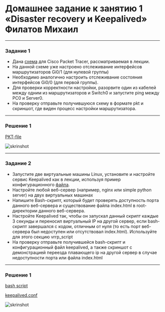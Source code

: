 # Домашнее задание к занятию 1 «Disaster recovery и Keepalived» Филатов Михаил
---
### Задание 1
- Дана [схема](1/hsrp_advanced.pkt) для Cisco Packet Tracer, рассматриваемая в лекции.
- На данной схеме уже настроено отслеживание интерфейсов маршрутизаторов Gi0/1 (для нулевой группы)
- Необходимо аналогично настроить отслеживание состояния интерфейсов Gi0/0 (для первой группы).
- Для проверки корректности настройки, разорвите один из кабелей между одним из маршрутизаторов и Switch0 и запустите ping между PC0 и Server0.
- На проверку отправьте получившуюся схему в формате pkt и скриншот, где виден процесс настройки маршрутизатора.

---

### Решение 1

[PKT-file](https://github.com/MikhailFilatovv/homeworks_netology/raw/main/Files/hsrp_hw.pkt)



![skrinshot](https://github.com/MikhailFilatovv/homeworks_netology/blob/main/img/hsrp_skrn.png)

---

### Задание 2
- Запустите две виртуальные машины Linux, установите и настройте сервис Keepalived как в лекции, используя пример конфигурационного [файла](1/keepalived-simple.conf).
- Настройте любой веб-сервер (например, nginx или simple python server) на двух виртуальных машинах
- Напишите Bash-скрипт, который будет проверять доступность порта данного веб-сервера и существование файла index.html в root-директории данного веб-сервера.
- Настройте Keepalived так, чтобы он запускал данный скрипт каждые 3 секунды и переносил виртуальный IP на другой сервер, если bash-скрипт завершался с кодом, отличным от нуля (то есть порт веб-сервера был недоступен или отсутствовал index.html). Используйте для этого секцию vrrp_script
- На проверку отправьте получившейся bash-скрипт и конфигурационный файл keepalived, а также скриншот с демонстрацией переезда плавающего ip на другой сервер в случае недоступности порта или файла index.html


---

### Решение 1

[bash script](https://github.com/MikhailFilatovv/homeworks_netology/raw/main/Files/check_script.sh)

[keepalived.conf](https://github.com/MikhailFilatovv/homeworks_netology/raw/main/Files/keepalived.conf)

![skrinshot](https://github.com/MikhailFilatovv/homeworks_netology/blob/main/img/keep_skrn.png)